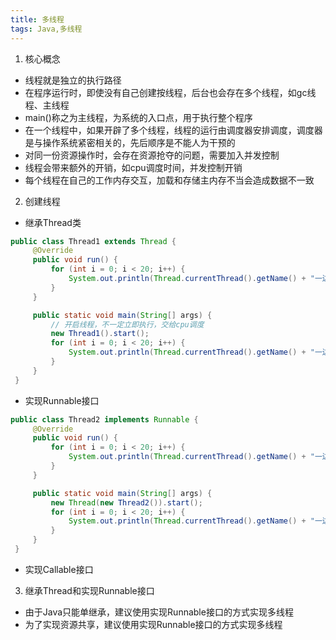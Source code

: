```yaml
---
title: 多线程
tags: Java,多线程
---
```

1. 核心概念
 * 线程就是独立的执行路径
 * 在程序运行时，即使没有自己创建按线程，后台也会存在多个线程，如gc线程、主线程
 * main()称之为主线程，为系统的入口点，用于执行整个程序
 * 在一个线程中，如果开辟了多个线程，线程的运行由调度器安排调度，调度器是与操作系统紧密相关的，先后顺序是不能人为干预的
 * 对同一份资源操作时，会存在资源抢夺的问题，需要加入并发控制
 * 线程会带来额外的开销，如cpu调度时间，并发控制开销
 * 每个线程在自己的工作内存交互，加载和存储主内存不当会造成数据不一致

 2. 创建线程
  * 继承Thread类
   ```java
   public class Thread1 extends Thread {
		@Override
		public void run() {
			for (int i = 0; i < 20; i++) {
				System.out.println(Thread.currentThread().getName() + "一边coding");
			}
		}

		public static void main(String[] args) {
			// 开启线程，不一定立即执行，交给cpu调度
			new Thread1().start();
			for (int i = 0; i < 20; i++) {
				System.out.println(Thread.currentThread().getName() + "一边总结");
			}
		}
	}
   ```
  * 实现Runnable接口
   ```java
   public class Thread2 implements Runnable {
		@Override
		public void run() {
			for (int i = 0; i < 20; i++) {
				System.out.println(Thread.currentThread().getName() + "一边coding");
			}
		}

		public static void main(String[] args) {
			new Thread(new Thread2()).start();
			for (int i = 0; i < 20; i++) {
				System.out.println(Thread.currentThread().getName() + "一边总结");
			}
		}
	}
   ```
  * 实现Callable接口
  
 3. 继承Thread和实现Runnable接口
  * 由于Java只能单继承，建议使用实现Runnable接口的方式实现多线程
  * 为了实现资源共享，建议使用实现Runnable接口的方式实现多线程



